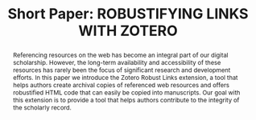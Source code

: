 ---
abstract: Referencing resources on the web has become an integral part of our digital
  scholarship. However, the long-term availability and accessibility of these resources
  has rarely been the focus of significant research and development efforts. In this
  paper we introduce the Zotero Robust Links extension, a tool that helps authors
  create archival copies of referenced web resources and offers robustified HTML code
  that can easily be copied into manuscripts. Our goal with this extension is to provide
  a tool that helps authors contribute to the integrity of the scholarly record.
creators:
- Klein, Martin
date: null
document_url: https://az659834.vo.msecnd.net/eventsairwesteuprod/production-inconference-public/963af40d1b5e4f6db19bf72798e8be18
grand_parent: iPRES
institutions:
- Los Alamos National Laboratory
keywords:
- reference_rot
- <br />web-based_scholarly_communication
- <br />zotero
- <br />web_archiving
landing_page_url: null
language: eng
layout: publication
license: CC-BY 4.0 International
notes_url: null
parent: iPRES 2022
presentation_url: null
size: null
source_name: iPRES
title: 'Short Paper: ROBUSTIFYING LINKS WITH ZOTERO'
type: short paper
year: 2022
---